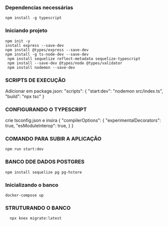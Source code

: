 ### Dependencias necessárias
```shell
npm install -g typescript
```

### Iniciando projeto
```shell
npm init -y
install express --save-dev
npm install @types/express --save-dev
npm install -g ts-node-dev --save-dev
 npm install sequelize reflect-metadata sequelize-typescript
 npm install --save-dev @types/node @types/validator
 npm install nodemon --save-dev
```

### SCRIPTS DE EXECUÇÃO
Adicionar em package.json:
  "scripts": {
    "start:dev": "nodemon src/index.ts", 
    "build": "npx tsc"
  }

### CONFIGURANDO O TYPESCRIPT
crie tsconfig.json e insira
{
    "compilerOptions": {
        "experimentalDecorators": true,
        "esModuleInterop": true,
      }
}

### COMANDO PARA SUBIR A APLICAÇÃO
```shell
npm run start:dev
```
### BANCO DDE DADOS POSTGRES
```shell
npm install sequelize pg pg-hstore
```
### Inicializando o banco
```shell
docker-compose up
```

### STRUTURANDO O BANCO
```shell
  npx knex migrate:latest
``` 